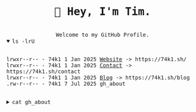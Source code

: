 <div align="center">
  <h1><samp>🖖 Hey, I'm Tim.</samp></h1>
</div>
<br>
<div align="center">
  <samp>Welcome to my GitHub Profile.</samp>
</div>

<details open>
  <summary><samp>ls -lrU</samp></summary>
  <p>
    <br>
    <samp>lrwxr--r--  - 74k1 1 Jan 2025 <a href="https://74k1.sh/">Website</a> -> https://74k1.sh/</samp><br>
    <samp>lrwxr--r--  - 74k1 1 Jan 2025 <a href="https://74k1.sh/contact">Contact</a> -> https://74k1.sh/contact</samp><br>
    <samp>lrwxr--r--  - 74k1 1 Jan 2025 <a href="https://74k1.sh/blog">Blog</a> -> https://74k1.sh/blog</samp><br>
    <samp>.rw-r--r--  - 74k1 7 Jul 2025 gh_about
  </p>
</details>
<br>
<details align="left">
  <summary><samp>cat gh_about</samp></summary>
  <samp>
  I'm a Junior System Engineer with a love for thoughtfully-crafted cli tools, striking graphics and NixOS.<br><br>
  You'll often find me exploring new tools and tweaking configurations to make systems more useable.<br><br>
  I'm fascinated by efficient system management, cyber security, automation and the ways we can make computers work better for us.<br><br>
  The intersection of usability and technical elegance is where I thrive.<br><br>
  I'm currently pursuing my federal Cyber Security Specialist certification while gaining hands-on experience through system administration and my self-hosted servers.<br><br>
  Take a look to see what I've been working on.<br><br>
  If you have any questions or want to know more about me, feel free to go through my website (linked above) and reach out.
  </samp>
</details>
